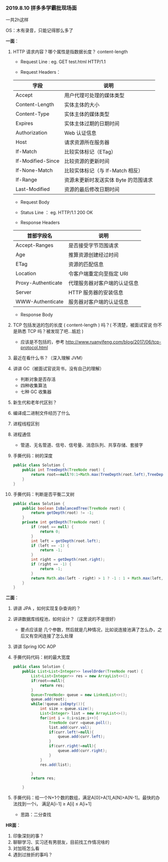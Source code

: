 ### 2019.8.10 拼多多学霸批现场面

一共2h这样

OS：木有录音，只能记得那么多了

**一面**：

1. HTTP 请求内容？哪个属性是指数据长度？ content-length

   * Request Line :  eg. GET test.html HTTP/1.1

   * Request Headers：

   | 字段              | 说明                                 |
   | ----------------- | ------------------------------------ |
   | Accept            | 用户代理可处理的媒体类型             |
   | Content-Length    | 实体主体的大小                       |
   | Content-Type      | 实体主体的媒体类型                   |
   | Expires           | 实体主体过期的日期时间               |
   | Authorization     | Web 认证信息                         |
   | Host              | 请求资源所在服务器                   |
   | If-Match          | 比较实体标记（ETag）                 |
   | If-Modified-Since | 比较资源的更新时间                   |
   | If-None-Match     | 比较实体标记（与 If-Match 相反）     |
   | If-Range          | 资源未更新时发送实体 Byte 的范围请求 |
   | Last-Modified     | 资源的最后修改日期时间               |

   * Request Body

   * Status Line ： eg. HTTP/1.1 200 OK

   * Response Headers

   | 首部字段名         | 说明                         |
   | ------------------ | ---------------------------- |
   | Accept-Ranges      | 是否接受字节范围请求         |
   | Age                | 推算资源创建经过时间         |
   | ETag               | 资源的匹配信息               |
   | Location           | 令客户端重定向至指定 URI     |
   | Proxy-Authenticate | 代理服务器对客户端的认证信息 |
   | Server             | HTTP 服务器的安装信息        |
   | WWW-Authenticate   | 服务器对客户端的认证信息     |

   * Response Body

2. TCP 包括发送的包的长度 ( content-length ) 吗？( 不清楚，被面试官说 你不是熟悉 TCP 吗？被发现了吧...尴尬 )

   * 应该是不包括的，参考 http://www.ruanyifeng.com/blog/2017/06/tcp-protocol.html

3. 最近在看什么书？（深入理解 JVM）

4. 讲讲 GC（被面试官说背书，没有自己的理解）

   * 判断对象是否存活
   * 四种收集算法
   * 七种 GC 收集器

5. 新生代和老年代区别？

6. 编译成二进制文件经历了什么

7. 进程线程区别

8. 进程通信

   * 管道、无名管道、信号、信号量、消息队列、共享存储、套接字

9. 手撕代码：树的深度

   ```java
   public class Solution {
       public int TreeDepth(TreeNode root) {
           return root==null?0:1+Math.max(TreeDepth(root.left),TreeDepth(root.right));
       }
   }
   ```

   

10. 手撕代码：判断是否平衡二叉树

    ```java
    public class Solution {
        public boolean IsBalancedTree(TreeNode root) {
            return getDepth(root) != -1;
        }
        private int getDepth(TreeNode root) {
            if (root == null) {
                return 0;
            }
            int left = getDepth(root.left);
            if (left == -1) {
                return -1;
            }
            int right = getDepth(root.right);
            if (right == -1) {
                return -1;
            }
            return Math.abs(left - right) > 1 ? -1 : 1 + Math.max(left, right);
        }
    }
    
    ```

    

**二面**：

1. 讲讲 JPA ，如何实现复杂查询的？

2. 讲讲数据库线程池，如何设计？（这里说的不是很好）

   * 要点应该是 几个参数，然后就是几种情况，比如说连接池满了怎么办，之后又有空闲连接了怎么处理

3. 讲讲 Spring IOC AOP

4. 手撕代码代码：树的最大宽度

   ```java
   public class Solution {
       public List<List<Integer>> levelOrder(TreeNode root) {
           List<List<Integer>> res = new ArrayList<>();
           if(root==null){
               return res;
           }
           Queue<TreeNode> queue = new LinkedList<>();
           queue.add(root);
           while(!queue.isEmpty()){
               int size = queue.size();
               List<Integer> list = new ArrayList<>();
               for(int i = 0;i<size;i++){
                   TreeNode curr =queue.poll();
                   list.add(curr.val);
                   if(curr.left!=null){
                       queue.add(curr.left);
                   }
                   if(curr.right!=null){
                       queue.add(curr.right);
                   }
               }
               res.add(list);
   
           }
           return res;
   
       }
   
   ```

   

5. 手撕代码：给一个N+1个数的数组，满足A[0]>A[1],A[N]>A[N-1]。最快的办法找到一个i， 满足A[i-1] ≥ A[i] ≤ A[i+1]

   * 思路：二分查找

**HR面**：

1. 印象深刻的事？
2. 聊聊学习、实习还有男朋友，目前找工作情况啥的
3. 对加班怎么看
4. 遇到过挫折的事吗？
